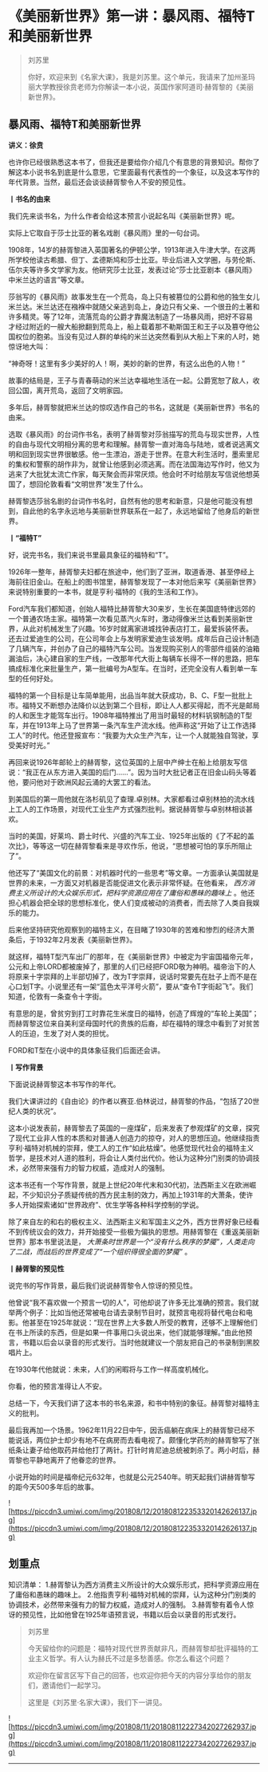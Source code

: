 # 《美丽新世界》第一讲：暴风雨、福特T和美丽新世界

> 刘苏里
> 
> 你好，欢迎来到《名家大课》，我是刘苏里。这个单元，我请来了加州圣玛丽大学教授徐贲老师为你解读一本小说，英国作家阿道司·赫胥黎的《美丽新世界》。

## 暴风雨、福特T和美丽新世界

 **讲义：徐贲**

也许你已经很熟悉这本书了，但我还是要给你介绍几个有意思的背景知识。帮你了解这本小说书名到底是什么意思，它里面最有代表性的一个象征，以及这本写作的年代背景。当然，最后还会谈谈赫胥黎令人不安的预见性。

 **丨书名的由来**

我们先来谈书名，为什么作者会给这本预言小说起名叫《美丽新世界》呢。

实际上它取自于莎士比亚的著名戏剧《暴风雨》里的一句台词。

1908年，14岁的赫胥黎进入英国著名的伊顿公学，1913年进入牛津大学。在这两所学校他读古希腊、但丁、孟德斯鸠和莎士比亚。毕业后进入文学圈，与劳伦斯、伍尔夫等许多文学家为友。他研究莎士比亚，发表过论“莎士比亚剧本《暴风雨》中米兰达的语言”等文章。

莎翁写的《暴风雨》故事发生在一个荒岛，岛上只有被篡位的公爵和他的独生女儿米兰达。米兰达还在襁褓中就随父亲逃到岛上，身边只有父亲、一个很丑的土著和许多精灵。等了12年，流落荒岛的公爵才靠魔法制造了一场暴风雨，把好不容易才经过附近的一艘大船掀翻到荒岛上，船上载着那不勒斯国王和王子以及篡夺他公国权位的胞弟。当没有见过人群的单纯的米兰达突然看到从大船上下来的人时，她惊讶地大叫：

“神奇呀！这里有多少美好的人！啊，美妙的新的世界，有这么出色的人物！”

故事的结局是，王子与青春萌动的米兰达幸福地生活在一起。公爵宽恕了敌人，收回公国，离开荒岛，返回了文明家园。

多年后，赫胥黎就把米兰达的惊叹选作自己的书名，这就是《美丽新世界》书名的由来。

选取《暴风雨》的台词作书名，表明了赫胥黎对莎翁描写的荒岛与现实世界，人性的自由与现代文明相分离的思考和理解。赫胥黎一直对海岛与陆地，或者说逃离文明和回到现实世界很敏感。他一生漂泊，游走于世界。在意大利生活时，墨索里尼的集权和警察的胡作非为，就曾让他感到必须逃离。而在法国海边写作时，他又为逃来了大批犹太流亡作家，每天聚会而非常厌烦。他会时不时给朋友写信说他想英国了，想回伦敦看看“文明世界”发生了什么。

赫胥黎选莎翁名剧的台词作书名时，自然有他的思考和新意，只是他可能没有想到，自此他的名字永远地与美丽新世界联系在一起了，永远地留给了他身后的新世界。

 **丨“福特T”** 

好，说完书名，我们来说书里最具象征的福特和“T”。

1926年一整年，赫胥黎夫妇都在旅途中，他们到了亚洲，取道香港、甚至停经上海前往旧金山。在船上的图书馆里，赫胥黎发现了一本对他后来写《美丽新世界》来说特别重要的一本书，就是亨利·福特的《我的生活和工作》。

Ford汽车我们都知道，创始人福特比赫胥黎大30来岁，生长在美国底特律远郊的一个普通农场主家。福特第一次看见蒸汽火车时，激动得像米兰达看到美丽新世界，从此对机械发生了兴趣。16岁时就离家进城找钟表店打工，最爱拆装怀表。还去过爱迪生的公司，在公司年会上与发明家爱迪生谈发明。成年后自己设计制造了几辆汽车，并创办了自己的福特汽车公司。当发现购买别人的零部件组装的油箱漏油后，决心建自家的生产线，一改那年代大街上每辆车长得不一样的思路，把车搞成标准化来批量生产，第一批编号为A型车。在当时，还完全没有人看到单一车型的任何好处。

福特的第一个目标是让车简单能用，出品当年就大获成功，B、C、F型一批批上市。福特又不断想办法降价以达到第二个目标，即让人人都买得起，而不光是邮局的人和医生才能驾车出行。1908年福特推出了用当时最轻的材料钒钢制造的T型车，并在1913年上马了世界第一条汽车生产流水线。他声称这“开始了让工作选择工人”的时代。他还登报宣布：“我要为大众生产汽车，让一个人就能独自驾驶，享受美好时光。”

再回来说1926年邮轮上的赫胥黎，这位英国的上层中产绅士在船上给朋友写信说：“我正在从东方进入美国的后门……”。因为当时大批记者正在旧金山码头等着他，要问他对于欧洲风起云涌的大罢工的看法。

到美国后的第一周他就在洛杉矶见了查理.卓别林。大家都看过卓别林拍的流水线上工人的工作场景，对现代工业生产方式强烈批判。据说赫胥黎与卓别林相谈甚欢。

当时的美国，好莱坞、爵士时代、兴盛的汽车工业、1925年出版的《了不起的盖次比》，等等这一切在赫胥黎看来是寻欢作乐，他说，“思想被可怕的享乐所阻止了”。

他还写了“美国文化的前景：对机器时代的一些思考”等文章。一方面承认美国就是世界的未来，一方面又对机器是否能促进文化表示非常怀疑。在他看来， *西方消费主义所设计的大众娱乐形式，把科学资源应用在了庸俗和愚昧的趣味上* 。他还担心机器会把全球的思想标准化，使人们变成被动的消费者，而去除了人类自我娱乐的能力。

后来他坚持研究他观察到的福特主义，在目睹了1930年的苦难和惨烈的经济大萧条后，于1932年2月发表《美丽新世界》。

就这样，福特T型汽车出厂的那年，在《美丽新世界》中被定为宇宙国福帝元年，公元和上帝LORD都被废掉了，那里的人们已经把FORD敬为神明。福帝治下的人将原来十字崇拜的上半部切掉了，改为T字崇拜，说话时常要先在肚子上而不是在心口划T字。小说里还有一架“蓝色太平洋号火箭”，要从“查令T字街起飞”。我们知道，伦敦有一条查令十字街。

有意思的是，曾贫穷到打工时靠花生米度日的福特，创造了辉煌的“车轮上美国”；而赫胥黎这位来自美利坚母国时代的贵族的后裔，却在福特的理念中看到了对贫苦人的压迫，生发了对人类的担忧。

FORD和T型在小说中的具体象征我们后面还会讲。

 **丨写作背景**

下面说说赫胥黎这本书写作的年代。

我们大课讲过的《自由论》的作者以赛亚.伯林说过，赫胥黎的作品，“包括了20世纪人类的状况”。

这本小说发表前，赫胥黎去了英国的一座煤矿，后来发表了参观煤矿的文章，探究了现代工业非人性的本质和对普通人创造力的掠夺，对人的思想压迫。他继续指责亨利·福特对机械的崇拜，使工人的工作“如此枯燥”。他感觉现代社会的福特主义哲学，是技术对人道的胜利，将会让人类付出代价。他认为这种分门别类的协调技术，必然带来强有力的智力权威，造成对人的强制。

这本书还有一个写作背景，就是上世纪20年代末和30代初，法西斯主义在欧洲崛起，不少知识分子质疑传统的西方民主制的效力，再加上1931年的大萧条，使许多人开始探索诸如“世界政府”、优生学等各种科学控制的学说。

除了来自左的和右的极权主义、法西斯主义和军国主义之外，西方世界好象已经看不到传统议会的效力，并开始接受一些极为偏执的思想。用赫胥黎在《重返美丽新世界》那本书里说法是， *大萧条时世界是一个“没有什么秩序的梦魇”，人类走向了二战，而战后的世界变成了“一个组织得很全面的梦魇”* 。

 **丨赫胥黎的预见性**

说完书的写作背景，最后我们说说赫胥黎令人惊讶的预见性。

他曾说“我不喜欢做一个预言一切的人”，可他却说了许多无比准确的预言。我们就举两个例子：比如当他还常被电台请去录制节目时，就预言电视将替代电台和电影。他甚至在1925年就说：“现在世界上大多数人所受的教育，还够不上理解他们在书上所读的东西，但是如果一件事用口头说出来，他们就能够理解。”由此他预言，书籍以后会以录音的形式发行。当时他就建议一个朋友把自己的书录制到黑胶唱片上。

在1930年代他就说：未来，人们的闲暇将与工作一样高度机械化。

你看，他的预言准得让人不安。

总结一下，今天我们讲了这本书的书名来源，和书中特别的象征。赫胥黎对福特主义的批判。

最后我再加一个场景。1962年11月22日中午，因舌癌躺在病床上的赫胥黎已经不能说话，两位护士却少有地不在病房而去看电视了。颇懂化学药剂的赫胥黎写了张纸条让妻子给他取药并给他打了两针。打针时肯尼迪总统被刺杀了。两小时后，赫胥黎也平静地离开了他眷恋的世界。

小说开始的时间是福帝纪元632年，也就是公元2540年。明天起我们讲赫胥黎写的距今天500多年后的故事。

![https://piccdn3.umiwi.com/img/201808/12/201808122353320142626137.jpg](https://piccdn3.umiwi.com/img/201808/12/201808122353320142626137.jpg)

## 划重点

知识清单：
1.赫胥黎认为西方消费主义所设计的大众娱乐形式，把科学资源应用在了庸俗和愚昧的趣味上。
2.他指责亨利·福特对机械的崇拜，认为这种分门别类的协调技术，必然带来强有力的智力权威，造成对人的强制。
3.赫胥黎有着令人惊讶的预见性，比如他曾在1925年语预言说，书籍以后会以录音的形式发行。

> 刘苏里
> 
> 今天留给你的问题是：福特对现代世界贡献非凡，而赫胥黎却批评福特的工业主义哲学。有人认为赫氏不过是多愁善感。你怎么看这个问题？
> 
> 欢迎你在留言区写下自己的回答，也欢迎你把今天的内容分享给你的朋友们，邀请他们一起学习。
> 
> 这里是《刘苏里·名家大课》，我们下一讲见。

![https://piccdn3.umiwi.com/img/201808/11/201808112227342027262937.jpg](https://piccdn3.umiwi.com/img/201808/11/201808112227342027262937.jpg)

---
